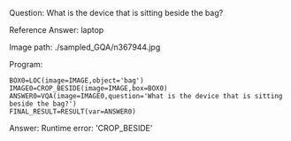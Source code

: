 Question: What is the device that is sitting beside the bag?

Reference Answer: laptop

Image path: ./sampled_GQA/n367944.jpg

Program:

```
BOX0=LOC(image=IMAGE,object='bag')
IMAGE0=CROP_BESIDE(image=IMAGE,box=BOX0)
ANSWER0=VQA(image=IMAGE0,question='What is the device that is sitting beside the bag?')
FINAL_RESULT=RESULT(var=ANSWER0)
```
Answer: Runtime error: 'CROP_BESIDE'

